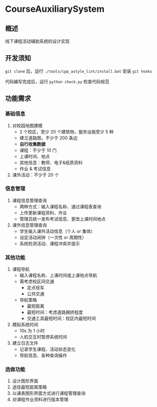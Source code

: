 # CourseAuxiliarySystem

## 概述

线下课程活动辅助系统的设计实现

## 开发须知

`git clone` 后，运行 `./tools/cpp_astyle_lint/install.bat` 安装 `git hooks`

代码编写完成后，运行 `python check.py` 检查代码规范

## 功能需求

### 基础信息

1. 对校园地图建模
   - 2 个校区，至少 20 个建筑物，服务设施至少 5 种
   - 建立道路图，不少于 200 条边
   - **自行收集数据**
   - 课程：不少于 10 门
   - 上课时间、地点
   - 其他信息：教师、电子&纸质资料
   - 作业 & 考试信息
2. 课外活动：不少于 20 个

### 信息管理

1. 课程信息管理查询
   - 两种方式：输入课程名称、通过课程表查询
   - 上传更新课程资料、作业
   - 管理员统一发布考试信息、更改上课时间地点
2. 课外信息管理查询
   - 学生输入课外活动信息（个人 or 集体）
   - 设定活动闹钟（一次性 or 周期性）
   - 系统检测活动、课程冲突并提示

### 其他功能

1. 课程导航
   - 输入课程名称、上课时间或上课地点导航
   - 需考虑校区间交通
     - 定点班车
     - 公共交通
   - 导航策略
     - 最短距离
     - 最短时间：考虑道路拥挤程度
     - 交通工具最短时间：校区内最短时间
2. 模拟系统时间
   - 10s 为 1 小时
   - 人机交互时暂停系统时间
3. 建立日志文件
   - 记录学生课程、活动状态变化
   - 导航信息、各种查询操作

### 选做功能

1. 设计图形界面
2. 途径最短距离策略
3. 以课表图形界面方式进行课程管理查询
4. 对课程作业资料进行版本管理
